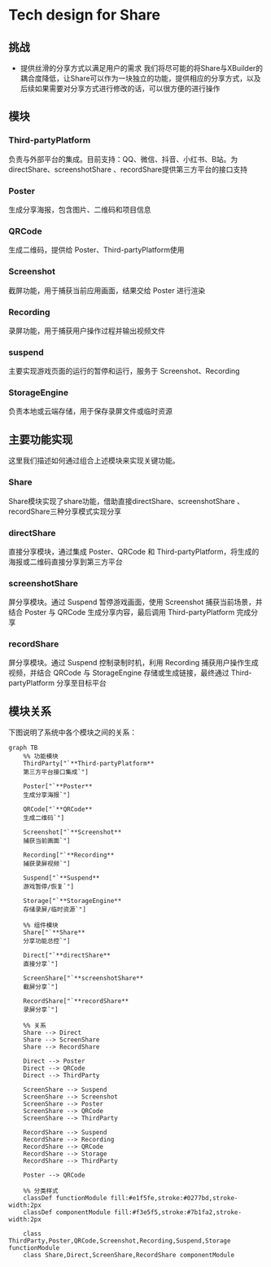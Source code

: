 # Tech design for Share
## 挑战
* 提供丝滑的分享方式以满足用户的需求
    我们将尽可能的将Share与XBuilder的耦合度降低，让Share可以作为一块独立的功能，提供相应的分享方式，以及后续如果需要对分享方式进行修改的话，可以很方便的进行操作
## 模块
### Third-partyPlatform
负责与外部平台的集成。目前支持：QQ、微信、抖音、小红书、B站。为directShare、screenshotShare 、recordShare提供第三方平台的接口支持
### Poster
生成分享海报，包含图片、二维码和项目信息
### QRCode
生成二维码，提供给 Poster、Third-partyPlatform使用
### Screenshot
截屏功能，用于捕获当前应用画面，结果交给 Poster 进行渲染
### Recording
录屏功能，用于捕获用户操作过程并输出视频文件
### suspend
主要实现游戏页面的运行的暂停和运行，服务于 Screenshot、Recording
### StorageEngine
负责本地或云端存储，用于保存录屏文件或临时资源

## 主要功能实现
这里我们描述如何通过组合上述模块来实现关键功能。
### Share
Share模块实现了share功能，借助直接directShare、screenshotShare 、recordShare三种分享模式实现分享
### directShare
直接分享模块，通过集成 Poster、QRCode 和 Third-partyPlatform，将生成的海报或二维码直接分享到第三方平台
### screenshotShare
屏分享模块。通过 Suspend 暂停游戏画面，使用 Screenshot 捕获当前场景，并结合 Poster 与 QRCode 生成分享内容，最后调用 Third-partyPlatform 完成分享
### recordShare
屏分享模块。通过 Suspend 控制录制时机，利用 Recording 捕获用户操作生成视频，并结合 QRCode 与 StorageEngine 存储或生成链接，最终通过 Third-partyPlatform 分享至目标平台
## 模块关系
下图说明了系统中各个模块之间的关系：

```mermaid
graph TB
    %% 功能模块
    ThirdParty["`**Third-partyPlatform**
    第三方平台接口集成`"]

    Poster["`**Poster**
    生成分享海报`"]

    QRCode["`**QRCode**
    生成二维码`"]

    Screenshot["`**Screenshot**
    捕获当前画面`"]

    Recording["`**Recording**
    捕获录屏视频`"]

    Suspend["`**Suspend**
    游戏暂停/恢复`"]

    Storage["`**StorageEngine**
    存储录屏/临时资源`"]

    %% 组件模块
    Share["`**Share**
    分享功能总控`"]

    Direct["`**directShare**
    直接分享`"]

    ScreenShare["`**screenshotShare**
    截屏分享`"]

    RecordShare["`**recordShare**
    录屏分享`"]

    %% 关系
    Share --> Direct
    Share --> ScreenShare
    Share --> RecordShare

    Direct --> Poster
    Direct --> QRCode
    Direct --> ThirdParty

    ScreenShare --> Suspend
    ScreenShare --> Screenshot
    ScreenShare --> Poster
    ScreenShare --> QRCode
    ScreenShare --> ThirdParty

    RecordShare --> Suspend
    RecordShare --> Recording
    RecordShare --> QRCode
    RecordShare --> Storage
    RecordShare --> ThirdParty

    Poster --> QRCode

    %% 分类样式
    classDef functionModule fill:#e1f5fe,stroke:#0277bd,stroke-width:2px
    classDef componentModule fill:#f3e5f5,stroke:#7b1fa2,stroke-width:2px

    class ThirdParty,Poster,QRCode,Screenshot,Recording,Suspend,Storage functionModule
    class Share,Direct,ScreenShare,RecordShare componentModule
```